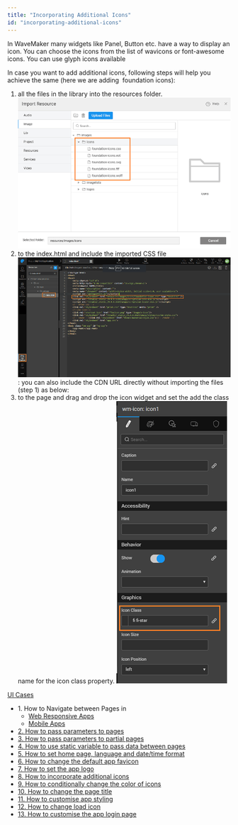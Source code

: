 ```yaml
---
title: "Incorporating Additional Icons"
id: "incorporating-additional-icons"
---
```


In WaveMaker many widgets like Panel, Button etc. have a way to display an icon. You can choose the icons from the list of wavicons or font-awesome icons. You can use glyph icons available[](http://getbootstrap.com/components/#glyphicons)

In case you want to add additional icons, following steps will help you achieve the same (here we are adding  foundation icons):

1. all the files in the library into the resources folder. [![](../assets/icon_add1.png)](../assets/icon_add1.png)
2. to the index.html and include the imported CSS file <link rel="stylesheet" href="resources/icons/foundation-icons.css" type="text/CSS" /> [![](../assets/icon_add2.png)](../assets/icon_add2.png) : you can also include the CDN URL directly without importing the files (step 1) as below: <link rel="stylesheet" href="https://cdnjs.cloudflare.com/ajax/libs/foundicons/3.0.0/foundation-icons.css" type="text/CSS" />
3. to the page and drag and drop the icon widget and set the add the class name for the icon class property. [![](../assets/icon_add3.png)](../assets/icon_add3.png)

[UI Cases](/learn/app-development/ui-design/use-cases-ui-design/)

- 1\. How to Navigate between Pages in
    - [Web Responsive Apps](/learn/responsive-web/web-ui-design/#page-navigation)
    - [Mobile Apps](/learn/hybrid-mobile/mobile-page-concepts/#page-navigation-actions)
- [2\. How to pass parameters to pages](/learn/how-tos/passing-parameters-pages/)
- [3\. How to pass parameters to partial pages](/learn/how-tos/passing-parameters-partial-page/)
- [4\. How to use static variable to pass data between pages](/learn/how-tos/use-static-variable-pass-data-pages/)
- [5\. How to set home page, language and date/time format](/learn/how-tos/setting-language-date-format/)
- [6\. How to change the default app favicon](/learn/how-tos/changing-default-favicon/)
- [7\. How to set the app logo](/learn/how-tos/changing-app-logo/)
- [8\. How to incorporate additional icons](/learn/how-tos/incorporating-additional-icons/)
- [9\. How to conditionally change the color of icons](/learn/how-tos/displaying-icon-color-based-upon-condition/)
- [10\. How to change the page title](/learn/how-tos/changing-page-title/)
- [11\. How to customise app styling](/learn/how-tos/customise-app-style/)
- [12\. How to change load icon](learn/how-tos/change-icon-global-spinner/)
- [13\. How to customise the app login page](/learn/how-tos/customise-login-page/)
